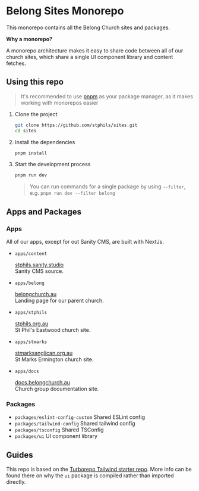 # Belong Sites Monorepo

This monorepo contains all the Belong Church sites and packages.

**Why a monorepo?**

A monorepo architecture makes it easy to share code between all of our church sites, which share a single UI component library and content fetches.

## Using this repo

> It's recommended to use [pnpm](https://pnpm.io/) as your package manager, as it makes working with monorepos easier

1. Clone the project

   ```sh
   git clone https://github.com/stphils/sites.git
   cd sites
   ```

2. Install the dependencies

   ```sh
   pnpm install
   ```

3. Start the development process

   ```sh
   pnpm run dev
   ```

   > You can run commands for a single package by using `--filter`, e.g. `pnpm run dev --filter belong`

## Apps and Packages

### Apps

All of our apps, except for out Sanity CMS, are built with NextJs.

- `apps/content`

  [stphils.sanity.studio](stphils.sanity.studio) \
  Sanity CMS source.

- `apps/belong`

  [belongchurch.au](https://belongchurch.au) \
  Landing page for our parent church.

- `apps/stphils`

  [stphils.org.au](https://stphils.org.au) \
  St Phil's Eastwood church site.

- `apps/stmarks`

  [stmarksanglican.org.au](https://stmarksanglican.org.au) \
  St Marks Ermington church site.

- `apps/docs`

  [docs.belongchurch.au](https://docs.belongchurch.au) \
  Church group documentation site.

### Packages

- `packages/eslint-config-custom` Shared ESLint config
- `packages/tailwind-config` Shared tailwind config
- `packages/tsconfig` Shared TSConfig
- `packages/ui` UI component library

## Guides

This repo is based on the [Turborepo Tailwind starter repo](https://github.com/vercel/turbo/tree/main/examples/with-tailwind). More info can be found there on why the `ui` package is compiled rather than imported directly.
